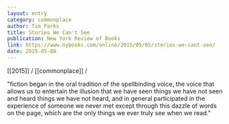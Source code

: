 ```yaml
---
layout: entry
category: commonplace
author: Tim Parks
title: Stories We Can't See
publication: New York Review of Books
link: https://www.nybooks.com/online/2015/05/05/stories-we-cant-see/
date: 2015-05-08
---
```


[[2015]] / [[commonplace]] / 

"fiction began in the oral tradition of the spellbinding voice, the voice that allows us to entertain the illusion that we have seen things we have not seen and heard things we have not heard, and in general participated in the experience of someone we never met except through this dazzle of words on the page, which are the only things we ever truly see when we read."
 
 
